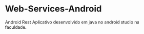 # Web-Services-Android
Android Rest
Aplicativo desenvolvido em java no android studio na faculdade.
